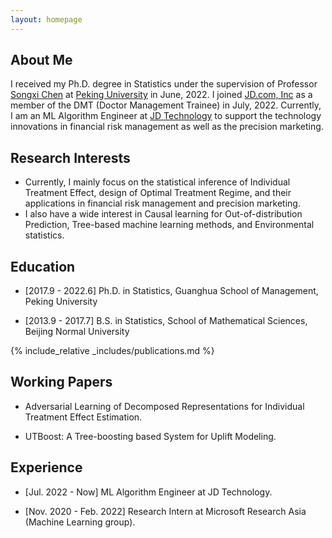 ```yaml
---
layout: homepage
---
```


## About Me
 
I received my Ph.D. degree in Statistics under the supervision of Professor [Songxi Chen](https://songxichen.com) at [Peking University](https://www.pku.edu.cn) in June, 2022.
I joined [JD.com, Inc](https://corporate.jd.com) as a member of the DMT (Doctor Management Trainee) in July, 2022.
Currently,
I am an ML Algorithm Engineer at [JD Technology](https://www.jdt.com.cn/about) to support the technology innovations in financial risk management as well as the precision marketing.


## Research Interests

- Currently, I mainly focus on the statistical inference of Individual Treatment Effect, design of Optimal Treatment Regime, and their applications in financial risk management and precision marketing.
- I also have a wide interest in Causal learning for Out-of-distribution Prediction, Tree-based machine learning methods, and Environmental statistics.


## Education

- [2017.9 - 2022.6] Ph.D. in Statistics, Guanghua School of Management, Peking University 
   

- [2013.9 - 2017.7] B.S. in Statistics, School of Mathematical Sciences, Beijing Normal University



{% include_relative _includes/publications.md %}

## Working Papers
- Adversarial Learning of Decomposed Representations for Individual Treatment Effect Estimation.

- UTBoost: A Tree-boosting based System for Uplift Modeling.


## Experience
- [Jul. 2022 - Now] ML Algorithm Engineer at JD Technology.

- [Nov. 2020 - Feb. 2022] Research Intern at Microsoft Research Asia (Machine Learning group).

